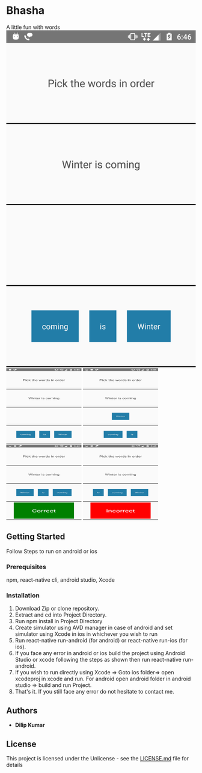 # Bhasha
A little fun with words
![](/ScreenShots/Start.png)
<img src="/ScreenShots/Start.png"  width="200" height="200">
<img src="/ScreenShots/Onclick.png"  width="200" height="200">
<img src="/ScreenShots/Correct.png"  width="200" height="200">
<img src="/ScreenShots/Incorrect.png"  width="200" height="200">



## Getting Started

Follow Steps to run on android or ios

### Prerequisites

npm, react-native cli, android studio, Xcode

### Installation

1. Download Zip or clone repository.
2. Extract and cd into Project Directory.
3. Run npm install in Project Directory
4. Create simulator using AVD manager in case of android and set simulator using Xcode in ios in whichever you wish to run
5. Run react-native run-android (for android) or react-native run-ios (for ios).
6. If you face any error in android or ios build the project using Android Studio or xcode following the steps as shown then run react-native run-android.
7. If you wish to run directly using Xcode => Goto ios folder=> open xcodeproj in xcode and run. For android open android folder in android studio => build and run Project.
8. That's it. If you still face any error do not hesitate to contact me.

## Authors

- **Dilip Kumar**

## License

This project is licensed under the Unlicense - see the [LICENSE.md](LICENSE.md) file for details

